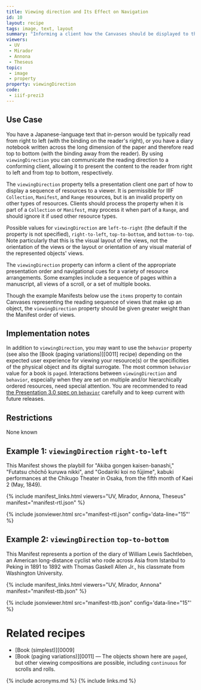 ```yaml
---
title: Viewing direction and Its Effect on Navigation
id: 10
layout: recipe
tags: image, text, layout
summary: "Informing a client how the Canvases should be displayed to the viewer in order to read the contents authentically in accordance with the script used, object layout, or reading practice."
viewers:
 - UV
 - Mirador
 - Annona
 - Theseus
topic:
 - image
 - property
property: viewingDirection
code:
 - iiif-prezi3
---
```


## Use Case

You have a Japanese-language text that in-person would be typically read from right to left (with the binding on the reader's right), or you have a diary notebook written across the long dimension of the paper and therefore read top to bottom (with the binding away from the reader). By using `viewingDirection` you can communicate the reading direction to a conforming client, allowing it to present the content to the reader from right to left and from top to bottom, respectively.

The `viewingDirection` property tells a presentation client one part of how to display a sequence of resources to a viewer. It is permissible for IIIF `Collection`, `Manifest`, and `Range` resources, but is an invalid property on other types of resources. Clients should process the property when it is part of a `Collection` or `Manifest`, may process it when part of a `Range`, and should ignore it if used other resource types.

Possible values for `viewingDirection` are `left-to-right` (the default if the property is not specified), `right-to-left`, `top-to-bottom`, and `bottom-to-top`. Note particularly that this is the visual layout of the views, not the orientation of the views or the layout or orientation of any visual material of the represented objects' views.

The `viewingDirection` property can inform a client of the appropriate presentation order and navigational cues for a variety of resource arrangements. Some examples include a sequence of pages within a manuscript, all views of a scroll, or a set of multiple books.

Though the example Manifests below use the `items` property to contain Canvases representing the reading sequence of views that make up an object, the `viewingDirection` property should be given greater weight than the Manifest order of views.

## Implementation notes

In addition to `viewingDirection`, you may want to use the `behavior` property (see also the [Book (paging variations)][0011] recipe) depending on the expected user experience for viewing your resource(s) or the specificities of the physical object and its digital surrogate. The most common `behavior` value for a book is `paged`. Interactions between `viewingDirection` and `behavior`, especially when they are set on multiple and/or hierarchically ordered resources, need special attention. You are recommended to read [the Presentation 3.0 spec on `behavior`](https://iiif.io/api/presentation/3.0/#behavior) carefully and to keep current with future releases.

## Restrictions

None known

## Example 1: `viewingDirection` `right-to-left`

This Manifest shows the playbill for "Akiba gongen kaisen-banashi," "Futatsu chōchō kuruwa nikki", and "Godairiki koi no fūjime", kabuki performances at the Chikugo Theater in Osaka, from the fifth month of Kaei 2 (May, 1849).

{% include manifest_links.html viewers="UV, Mirador, Annona, Theseus" manifest="manifest-rtl.json" %}

{% include jsonviewer.html src="manifest-rtl.json" config='data-line="15"' %}

## Example 2: `viewingDirection` `top-to-bottom`

This Manifest represents a portion of the diary of William Lewis Sachtleben, an American long-distance cyclist who rode across Asia from Istanbul to Peking in 1891 to 1892 with Thomas Gaskell Allen Jr., his classmate from Washington University.

{% include manifest_links.html viewers="UV, Mirador, Annona" manifest="manifest-ttb.json" %}

{% include jsonviewer.html src="manifest-ttb.json" config='data-line="15"' %}

# Related recipes

* [Book (simplest)][0009]
* [Book (paging variations)][0011] — The objects shown here are `paged`, but other viewing compositions are possible, including `continuous` for scrolls and rolls.

{% include acronyms.md %}
{% include links.md %}
